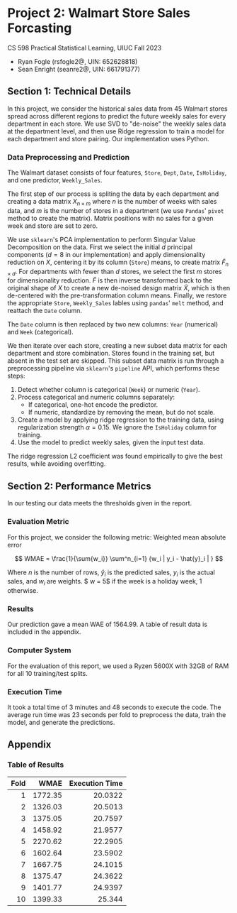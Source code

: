 # Project 2: Walmart Store Sales Forcasting

CS 598 Practical Statistical Learning, UIUC Fall 2023

* Ryan Fogle (rsfogle2@, UIN: 652628818)
* Sean Enright (seanre2@, UIN: 661791377)

## Section 1: Technical Details

In this project, we consider the historical sales data from 45 Walmart stores spread across different regions to predict the future weekly sales for every department in each store. We use SVD to "de-noise" the weekly sales data at the department level, and then use Ridge regression to train a model for each department and store pairing. Our implementation uses Python.

### Data Preprocessing and Prediction

The Walmart dataset consists of four features, `Store`, `Dept`, `Date`, `IsHoliday`, and one predictor, `Weekly_Sales`.

The first step of our process is spliting the data by each department and creating a data matrix $X_{n \times m}$ where $n$ is the number of weeks with sales data, and $m$ is the number of stores in a department (we use `Pandas`' `pivot` method to create the matrix). Matrix positions with no sales for a given week and store are set to zero.

We use `sklearn`'s PCA implementation to perform Singular Value Decomposition on the data. First we select the initial $d$ principal components ($d=8$ in our implementation) and apply dimensionality reduction on $X$, centering it by its column (`Store`) means, to create matrix $\widetilde{F}_{n \times d}$. For departments with fewer than $d$ stores, we select the first $m$ stores for dimensionality reduction. $\widetilde{F}$ is then inverse transformed back to the original shape of $X$ to create a new de-noised design matrix $\widetilde{X}$, which is then de-centered with the pre-transformation column means. Finally, we restore the appropriate `Store`, `Weekly_Sales` lables using `pandas`' `melt` method, and reattach the `Date` column.

The `Date` column is then replaced by two new columns: `Year` (numerical) and `Week` (categorical).

We then iterate over each store, creating a new subset data matrix for each department and store combination. Stores found in the training set, but absent in the test set are skipped. This subset data matrix is run through a preprocessing pipeline via `sklearn`'s `pipeline` API, which performs these steps:

1) Detect whether column is categorical (`Week`) or numeric (`Year`).
2) Process categorical and numeric columns separately:
    * If categorical, one-hot encode the predictor.
    * If numeric, standardize by removing the mean, but do not scale.
3) Create a model by applying ridge regression to the training data, using regularization strength $\alpha=0.15$. We ignore the `IsHoliday` column for training. 
4) Use the model to predict weekly sales, given the input test data. 

The ridge regression L2 coefficient was found empirically to give the best results, while avoiding overfitting.

## Section 2: Performance Metrics

In our testing our data meets the thresholds given in the report.

### Evaluation Metric

For this project, we consider the following metric: Weighted mean absolute error

$$
WMAE = \frac{1}{\sum{w_i}} \sum^n_{i=1} {w_i | y_i - \hat{y}_i | }
$$

Where $n$ is the number of rows, $\hat{y}_i$ is the predicted sales, $y_i$ is the actual sales, and $w_i$ are weights. $ w = 5$ if the week is a holiday week, $1$ otherwise. 

### Results
Our prediction gave a mean WAE of 1564.99. A table of result data is included in the appendix.

### Computer System

For the evaluation of this report, we used a Ryzen 5600X with 32GB of RAM for all 10 training/test splits.

### Execution Time

It took a total time of 3 minutes and 48 seconds to execute the code. The average run time was 23 seconds per fold to preprocess the data, train the model, and generate the predictions.

<!-- Report the accuracy of your models on the test data (refer to the provided evaluation metric below), the execution time of your code, and details of the computer system you used (e.g., Macbook Pro, 2.53 GHz, 4GB memory or AWS t2.large) for all 10 training/test splits. -->

## Appendix

### Table of Results

| Fold |    WMAE | Execution Time |
| ---: | ------: | -------------: |
|    1 | 1772.35 |        20.0322 |
|    2 | 1326.03 |        20.5013 |
|    3 | 1375.05 |        20.7597 |
|    4 | 1458.92 |        21.9577 |
|    5 | 2270.62 |        22.2905 |
|    6 | 1602.64 |        23.5902 |
|    7 | 1667.75 |        24.1015 |
|    8 | 1375.47 |        24.3622 |
|    9 | 1401.77 |        24.9397 |
|   10 | 1399.33 |         25.344 |
